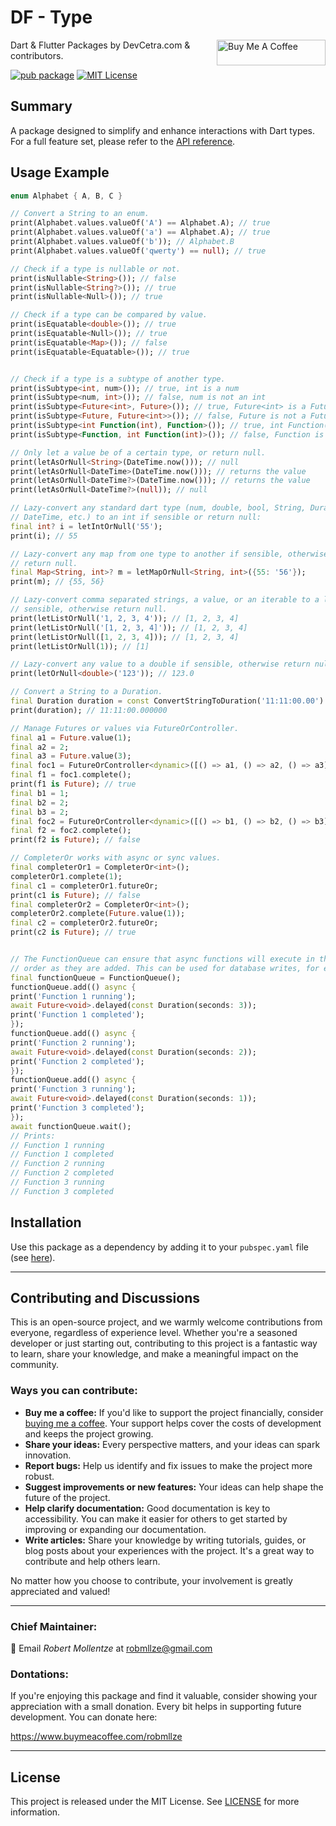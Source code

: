# DF - Type

<a href="https://www.buymeacoffee.com/robmllze" target="_blank"><img align="right" src="https://cdn.buymeacoffee.com/buttons/default-orange.png" alt="Buy Me A Coffee" height="41" width="174"></a>

Dart & Flutter Packages by DevCetra.com & contributors.

[![pub package](https://img.shields.io/pub/v/df_type.svg)](https://pub.dev/packages/df_type)
[![MIT License](https://img.shields.io/badge/License-MIT-blue.svg)](https://raw.githubusercontent.com/robmllze/df_type/main/LICENSE)

## Summary

A package designed to simplify and enhance interactions with Dart types. For a full feature set, please refer to the [API reference](https://pub.dev/documentation/df_type/).

## Usage Example

```dart
enum Alphabet { A, B, C }

// Convert a String to an enum.
print(Alphabet.values.valueOf('A') == Alphabet.A); // true
print(Alphabet.values.valueOf('a') == Alphabet.A); // true
print(Alphabet.values.valueOf('b')); // Alphabet.B
print(Alphabet.values.valueOf('qwerty') == null); // true

// Check if a type is nullable or not.
print(isNullable<String>()); // false
print(isNullable<String?>()); // true
print(isNullable<Null>()); // true

// Check if a type can be compared by value.
print(isEquatable<double>()); // true
print(isEquatable<Null>()); // true
print(isEquatable<Map>()); // false
print(isEquatable<Equatable>()); // true


// Check if a type is a subtype of another type.
print(isSubtype<int, num>()); // true, int is a num
print(isSubtype<num, int>()); // false, num is not an int
print(isSubtype<Future<int>, Future>()); // true, Future<int> is a Future
print(isSubtype<Future, Future<int>>()); // false, Future is not a Future<int>
print(isSubtype<int Function(int), Function>()); // true, int Function(int) is a Function
print(isSubtype<Function, int Function(int)>()); // false, Function is not a int Function(int)

// Only let a value be of a certain type, or return null.
print(letAsOrNull<String>(DateTime.now())); // null
print(letAsOrNull<DateTime>(DateTime.now())); // returns the value
print(letAsOrNull<DateTime?>(DateTime.now())); // returns the value
print(letAsOrNull<DateTime?>(null)); // null

// Lazy-convert any standard dart type (num, double, bool, String, Duration,
// DateTime, etc.) to an int if sensible or return null:
final int? i = letIntOrNull('55');
print(i); // 55

// Lazy-convert any map from one type to another if sensible, otherwise
// return null.
final Map<String, int>? m = letMapOrNull<String, int>({55: '56'});
print(m); // {55, 56}

// Lazy-convert comma separated strings, a value, or an iterable to a list if
// sensible, otherwise return null.
print(letListOrNull('1, 2, 3, 4')); // [1, 2, 3, 4]
print(letListOrNull('[1, 2, 3, 4]')); // [1, 2, 3, 4]
print(letListOrNull([1, 2, 3, 4])); // [1, 2, 3, 4]
print(letListOrNull(1)); // [1]

// Lazy-convert any value to a double if sensible, otherwise return null.
print(letOrNull<double>('123')); // 123.0

// Convert a String to a Duration.
final Duration duration = const ConvertStringToDuration('11:11:00.00').toDuration();
print(duration); // 11:11:00.000000

// Manage Futures or values via FutureOrController.
final a1 = Future.value(1);
final a2 = 2;
final a3 = Future.value(3);
final foc1 = FutureOrController<dynamic>([() => a1, () => a2, () => a3]);
final f1 = foc1.complete();
print(f1 is Future); // true
final b1 = 1;
final b2 = 2;
final b3 = 2;
final foc2 = FutureOrController<dynamic>([() => b1, () => b2, () => b3]);
final f2 = foc2.complete();
print(f2 is Future); // false

// CompleterOr works with async or sync values.
final completerOr1 = CompleterOr<int>();
completerOr1.complete(1);
final c1 = completerOr1.futureOr;
print(c1 is Future); // false
final completerOr2 = CompleterOr<int>();
completerOr2.complete(Future.value(1));
final c2 = completerOr2.futureOr;
print(c2 is Future); // true


// The FunctionQueue can ensure that async functions will execute in the same
// order as they are added. This can be used for database writes, for example.
final functionQueue = FunctionQueue();
functionQueue.add(() async {
print('Function 1 running');
await Future<void>.delayed(const Duration(seconds: 3));
print('Function 1 completed');
});
functionQueue.add(() async {
print('Function 2 running');
await Future<void>.delayed(const Duration(seconds: 2));
print('Function 2 completed');
});
functionQueue.add(() async {
print('Function 3 running');
await Future<void>.delayed(const Duration(seconds: 1));
print('Function 3 completed');
});
await functionQueue.wait();
// Prints:
// Function 1 running
// Function 1 completed
// Function 2 running
// Function 2 completed
// Function 3 running
// Function 3 completed

```

## Installation

Use this package as a dependency by adding it to your `pubspec.yaml` file (see [here](https://pub.dev/packages/df_type/install)).

---

## Contributing and Discussions

This is an open-source project, and we warmly welcome contributions from everyone, regardless of experience level. Whether you're a seasoned developer or just starting out, contributing to this project is a fantastic way to learn, share your knowledge, and make a meaningful impact on the community.

### Ways you can contribute:

- **Buy me a coffee:** If you'd like to support the project financially, consider [buying me a coffee](https://www.buymeacoffee.com/robmllze). Your support helps cover the costs of development and keeps the project growing.
- **Share your ideas:** Every perspective matters, and your ideas can spark innovation.
- **Report bugs:** Help us identify and fix issues to make the project more robust.
- **Suggest improvements or new features:** Your ideas can help shape the future of the project.
- **Help clarify documentation:** Good documentation is key to accessibility. You can make it easier for others to get started by improving or expanding our documentation.
- **Write articles:** Share your knowledge by writing tutorials, guides, or blog posts about your experiences with the project. It's a great way to contribute and help others learn.

No matter how you choose to contribute, your involvement is greatly appreciated and valued!

---

### Chief Maintainer:

📧 Email _Robert Mollentze_ at robmllze@gmail.com

### Dontations:

If you're enjoying this package and find it valuable, consider showing your appreciation with a small donation. Every bit helps in supporting future development. You can donate here:

https://www.buymeacoffee.com/robmllze

---

## License

This project is released under the MIT License. See [LICENSE](https://raw.githubusercontent.com/robmllze/df_type/main/LICENSE) for more information.
